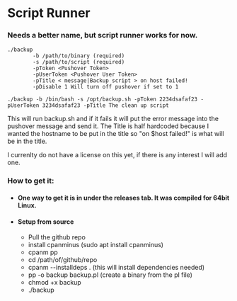 # Script Runner

### Needs a better name, but script runner works for now.

```
./backup
        -b /path/to/binary (required)
        -s /path/to/script (required)
        -pToken <Pushover Token>
        -pUserToken <Pushover User Token>
        -pTitle < message|Backup script > on host failed!
        -pDisable 1 Will turn off pushover if set to 1

./backup -b /bin/bash -s /opt/backup.sh -pToken 2234dsafaf23 -pUserToken 3234dsafaf23 -pTitle The clean up script
```

This will run backup.sh and if it fails it will put the error message into the pushover message and send it. The Title is half hardcoded because I wanted the hostname to be put in the title so "on $host failed!" is what will be in the title.

I currenlty do not have a license on this yet, if there is any interest I will add one.

### How to get it:

* #### One way to get it is in under the releases tab. It was compiled for 64bit Linux.

* #### Setup from source
    * Pull the github repo
    * install cpanminus  (sudo apt install cpanminus)
    * cpanm pp
    * cd /path/of/github/repo
    * cpanm --installdeps .  (this will install dependencies needed)
    * pp -o backup backup.pl (create a binary from the pl file)
    * chmod +x backup
    * ./backup

